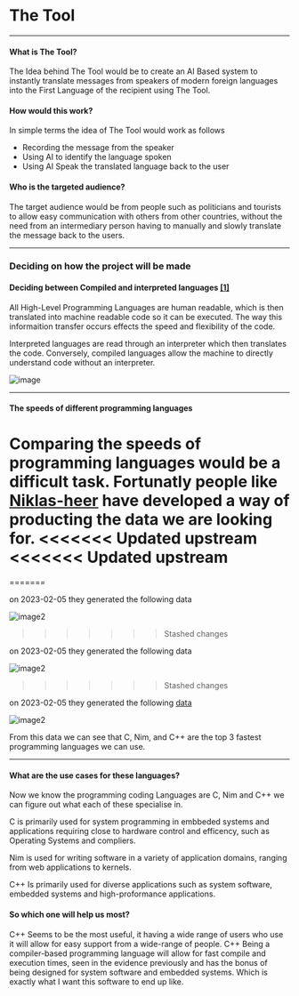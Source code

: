 # The Tool

***

#### What is The Tool?

The Idea behind The Tool would be to create an AI Based system to instantly translate messages from speakers of modern foreign languages into the First Language of the recipient using The Tool.

#### How would this work?

In simple terms the idea of The Tool would work as follows

- Recording the message from the speaker
- Using AI to identify the language spoken
- Using AI Speak the translated language back to the user

#### Who is the targeted audience?

The target audience would be from people such as politicians and tourists to allow easy communication with others from other countries, without the need from an intermediary person having to manually and slowly translate the message back to the users.

***

### Deciding on how the project will be made

#### Deciding between Compiled and interpreted languages [[1]](https://www.erlang-solutions.com/blog/fastest-programming-language/)

All High-Level Programming Languages are human readable, which is then translated into machine readable code so it can be executed. The way this informaition transfer occurs effects the speed and flexibility of the code.

Interpreted languages are read through an interpreter which then translates the code. Conversely, compiled languages allow the machine to directly understand code without an interpreter.

![image](https://github.com/user-attachments/assets/82737dfc-be1e-4007-8661-b48848811ecb)

***

#### The speeds of different programming languages

Comparing the speeds of programming languages would be a difficult task. Fortunatly people like [Niklas-heer](https://github.com/niklas-heer) have developed a way of producting the data we are looking for. 
<<<<<<< Updated upstream
<<<<<<< Updated upstream
=======
=======

on 2023-02-05 they generated the following data

![image2](https://niklas-heer.github.io/speed-comparison/assets/2023-02-05T185235/combined_results.png)
>>>>>>> Stashed changes

on 2023-02-05 they generated the following data

![image2](https://niklas-heer.github.io/speed-comparison/assets/2023-02-05T185235/combined_results.png)
>>>>>>> Stashed changes

on 2023-02-05 they generated the following [data](https://niklas-heer.github.io/speed-comparison/pages/2023-02-05T185235.html)

![image2](https://niklas-heer.github.io/speed-comparison/assets/2023-02-05T185235/combined_results.png)

From this data we can see that C, Nim, and C++ are the top 3 fastest programming languages we can use. 

***

#### What are the use cases for these languages?

Now we know the programming coding Languages are C, Nim and C++ we can figure out what each of these specialise in.

C is primarily used for system programming in embbeded systems and applications requiring close to hardware control and efficency, such as Operating Systems and compliers. 

Nim is used for writing software in a variety of application domains, ranging from web applications to kernels.

C++ Is primarily used for diverse applications such as system software, embedded systems and high-proformance applications. 

#### So which one will help us most?

C++ Seems to be the most useful, it having a wide range of users who use it will allow for easy support from a wide-range of people. C++ Being a compiler-based programming language will allow for fast compile and execution times, seen in the evidence previously and has the bonus of being designed for system software and embedded systems. Which is exactly what I want this software to end up like. 
